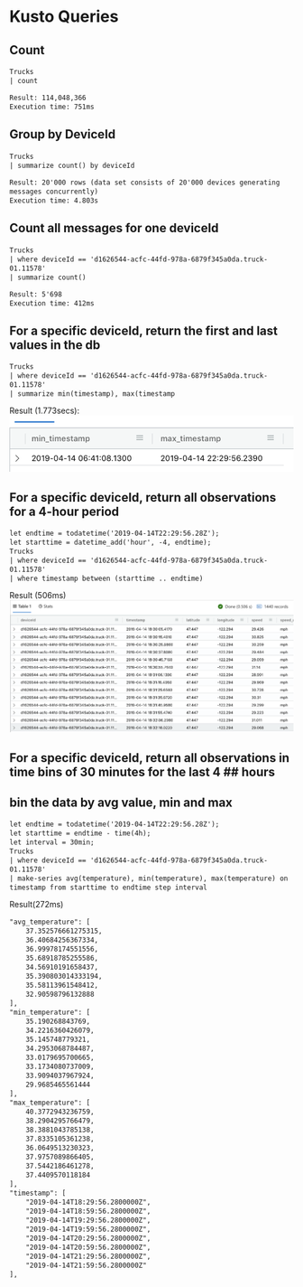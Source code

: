 # Kusto Queries

## Count
```
Trucks
| count 
```

```
Result: 114,048,366
Execution time: 751ms
```

## Group by DeviceId
```
Trucks
| summarize count() by deviceId 
```

```
Result: 20'000 rows (data set consists of 20'000 devices generating messages concurrently)
Execution time: 4.803s
```

## Count all messages for one deviceId
```
Trucks
| where deviceId == 'd1626544-acfc-44fd-978a-6879f345a0da.truck-01.11578'
| summarize count() 
```

```
Result: 5'698
Execution time: 412ms
```

## For a specific deviceId, return the first and last values in the db
```
Trucks
| where deviceId == 'd1626544-acfc-44fd-978a-6879f345a0da.truck-01.11578'
| summarize min(timestamp), max(timestamp
```

Result (1.773secs):
![](../media/2019-04-22-10-22-41.png)

## For a specific deviceId, return all observations for a 4-hour period
```
let endtime = todatetime('2019-04-14T22:29:56.28Z');
let starttime = datetime_add('hour', -4, endtime);
Trucks
| where deviceId == 'd1626544-acfc-44fd-978a-6879f345a0da.truck-01.11578'
| where timestamp between (starttime .. endtime)
```

Result (506ms)
![](../media/2019-04-22-10-41-25.png)

## For a specific deviceId, return all observations in time bins of 30 minutes for the last 4 ## hours
## bin the data by avg value, min and max

```
let endtime = todatetime('2019-04-14T22:29:56.28Z');
let starttime = endtime - time(4h);
let interval = 30min;
Trucks
| where deviceId == 'd1626544-acfc-44fd-978a-6879f345a0da.truck-01.11578'
| make-series avg(temperature), min(temperature), max(temperature) on timestamp from starttime to endtime step interval
```

Result(272ms)
```
"avg_temperature": [
	37.352576661275315,
	36.40684256367334,
	36.99978174551556,
	35.68918785255586,
	34.56910191658437,
	35.390803014333194,
	35.58113961548412,
	32.90598796132888
],
"min_temperature": [
	35.190268843769,
	34.2216360426079,
	35.145748779321,
	34.2953068784487,
	33.0179695700665,
	33.1734080737009,
	33.9094037967924,
	29.9685465561444
],
"max_temperature": [
	40.3772943236759,
	38.2904295766479,
	38.3881043785138,
	37.8335105361238,
	36.0649513230323,
	37.9757089866405,
	37.5442186461278,
	37.4409570118184
],
"timestamp": [
	"2019-04-14T18:29:56.2800000Z",
	"2019-04-14T18:59:56.2800000Z",
	"2019-04-14T19:29:56.2800000Z",
	"2019-04-14T19:59:56.2800000Z",
	"2019-04-14T20:29:56.2800000Z",
	"2019-04-14T20:59:56.2800000Z",
	"2019-04-14T21:29:56.2800000Z",
	"2019-04-14T21:59:56.2800000Z"
],
```


